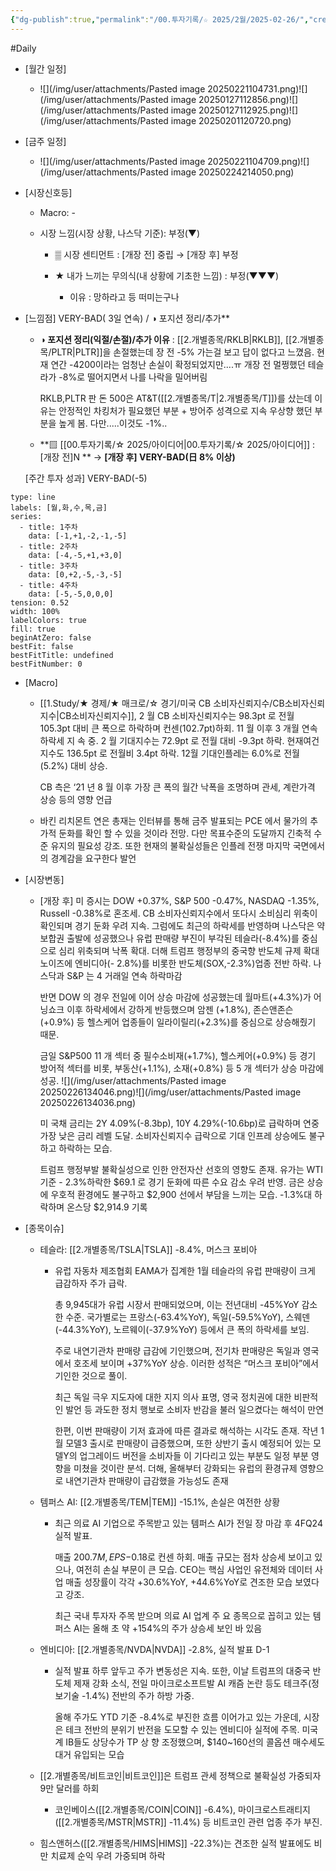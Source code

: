 ```yaml
---
{"dg-publish":true,"permalink":"/00.투자기록/☆ 2025/2월/2025-02-26/","created":"2025-02-21T10:49:34.776+09:00","updated":"2025-06-09T17:38:55.191+09:00"}
---
```


#Daily 


- [월간 일정]
	- ![](/img/user/attachments/Pasted image 20250221104731.png)![](/img/user/attachments/Pasted image 20250127112856.png)![](/img/user/attachments/Pasted image 20250127112925.png)![](/img/user/attachments/Pasted image 20250201120720.png)

- [금주 일정]
	- ![](/img/user/attachments/Pasted image 20250221104709.png)![](/img/user/attachments/Pasted image 20250224214050.png)



- [시장신호등]
	- Macro: -
	  
	- 시장 느낌(시장 상황, 나스닥 기준): 부정(▼)

		- ▒ 시장 센티먼트 : [개장 전] 중립  → [개장 후] 부정
		  
		- ★ 내가 느끼는 무의식(내 상황에 기초한 느낌) : 부정(▼▼▼)
			- 이유 : 망하라고 등 떠미는구나




- [느낌점] VERY-BAD( 3일 연속) / ◑ 포지션 정리/추가**
  
	- **◑ 포지션 정리(익절/손절)/추가 이유** : [[2.개별종목/RKLB\|RKLB]], [[2.개별종목/PLTR\|PLTR]]을 손절했는데 장 전 -5% 가는걸 보고 답이 없다고 느꼈음. 현재 연간 -4200이라는 엄청난 손실이 확정되었지만....ㅠ 개장 전 멀쩡했던 테슬라가 -8%로 떨어지면서 나를 나락을 밀어버림
	  
	  RKLB,PLTR 판 돈 500은 AT&T([[2.개별종목/T\|2.개별종목/T]])를 샀는데 이유는 안정적인 차킹처가 필요했던 부분 + 방어주 성격으로 지속 우상향 했던 부분을 높게 봄. 다만.....이것도 -1%..
	   
	- **▨ [[00.투자기록/☆ 2025/아이디어\|00.투자기록/☆ 2025/아이디어]] : [개장 전]N ** → **[개장 후] VERY-BAD(日 8% 이상)**
	   
	[주간 투자 성과] VERY-BAD(-5)


```chart
type: line
labels: [월,화,수,목,금]
series:
  - title: 1주차
    data: [-1,+1,-2,-1,-5]
  - title: 2주차
    data: [-4,-5,+1,+3,0]
  - title: 3주차
    data: [0,+2,-5,-3,-5]
  - title: 4주차
    data: [-5,-5,0,0,0]
tension: 0.52
width: 100%
labelColors: true
fill: true
beginAtZero: false
bestFit: false
bestFitTitle: undefined
bestFitNumber: 0
```




- [Macro]
	- [[1.Study/★ 경제/★ 매크로/☆ 경기/미국 CB 소비자신뢰지수/CB소비자신뢰지수\|CB소비자신뢰지수]], 2 월 CB 소비자신뢰지수는 98.3pt 로 전월 105.3pt 대비 큰 폭으로 하락하며 컨센(102.7pt)하회. 11 월 이후 3 개월 연속 하락세 지 속 중. 2 월 기대지수는 72.9pt 로 전월 대비 -9.3pt 하락. 현재여건지수도 136.5pt 로 전월비 3.4pt 하락. 12월 기대인플레는 6.0%로 전월(5.2%) 대비 상승. 
	  
	  CB 측은 ‘21 년 8 월 이후 가장 큰 폭의 월간 낙폭을 조명하며 관세, 계란가격 상승 등의 영향 언급 
	  
	- 바킨 리치몬트 연은 총재는 인터뷰를 통해 금주 발표되는 PCE 에서 물가의 추가적 둔화를 확인 할 수 있을 것이라 전망. 다만 목표수준의 도달까지 긴축적 수준 유지의 필요성 강조. 또한 현재의 불확실성들은 인플레 전쟁 마지막 국면에서의 경계감을 요구한다 발언



- [시장변동]
	- [개장 후] 미 증시는 DOW +0.37%, S&P 500 -0.47%, NASDAQ -1.35%, Russell -0.38%로 혼조세. CB 소비자신뢰지수에서 또다시 소비심리 위축이 확인되며 경기 둔화 우려 지속. 그럼에도 최근의 하락세를 반영하며 나스닥은 약보합권 출발에 성공했으나 유럽 판매량 부진이 부각된 테슬라(-8.4%)를 중심으로 심리 위축되며 낙폭 확대. 더해 트럼프 행정부의 중국향 반도체 규제 확대 노이즈에 엔비디아(- 2.8%)를 비롯한 반도체(SOX,-2.3%)업종 전반 하락. 나스닥과 S&P 는 4 거래일 연속 하락마감 
	  
	  반면 DOW 의 경우 전일에 이어 상승 마감에 성공했는데 월마트(+4.3%)가 어닝쇼크 이후 하락세에서 강하게 반등했으며 암젠 (+1.8%), 존슨앤존슨(+0.9%) 등 헬스케어 업종들이 일라이릴리(+2.3%)를 중심으로 상승해줬기 때문. 
	  
	  금일 S&P500 11 개 섹터 중 필수소비재(+1.7%), 헬스케어(+0.9%) 등 경기 방어적 섹터를 비롯, 부동산(+1.1%), 소재(+0.8%) 등 5 개 섹터가 상승 마감에 성공. ![](/img/user/attachments/Pasted image 20250226134046.png)![](/img/user/attachments/Pasted image 20250226134036.png)
	  
	  미 국채 금리는 2Y 4.09%(-8.3bp), 10Y 4.29%(-10.6bp)로 급락하며 연중 가장 낮은 금리 레벨 도달. 소비자신뢰지수 급락으로  기대 인프레 상승에도 불구하고 하락하는 모습. 
	  
	  트럼프 행정부발 불확실성으로 인한 안전자산 선호의 영향도 존재. 유가는 WTI 기준 - 2.3%하락한 $69.1 로 경기 둔화에 따른 수요 감소 우려 반영. 금은 상승에 우호적 환경에도 불구하고 $2,900 선에서 부담을 느끼는 모습. -1.3%대 하락하며 온스당 $2,914.9 기록



- [종목이슈]
	- 테슬라: [[2.개별종목/TSLA\|TSLA]] -8.4%, 머스크 포비아
		- 유럽 자동차 제조협회 EAMA가 집계한 1월 테슬라의 유럽 판매량이 크게 급감하자 주가 급락. 
		  
		  총 9,945대가 유럽 시장서 판매되었으며, 이는 전년대비 -45%YoY 감소한 수준. 국가별로는 프랑스(-63.4%YoY), 독일(-59.5%YoY), 스웨덴(-44.3%YoY), 노르웨이(-37.9%YoY) 등에서 큰 폭의 하락세를 보임. 
		  
		  주로 내연기관차 판매량 급감에 기인했으며, 전기차 판매량은 독일과 영국에서 호조세 보이며 +37%YoY 상승. 이러한 성적은 “머스크 포비아”에서 기인한 것으로 풀이. 
		  
		  최근 독일 극우 지도자에 대한 지지 의사 표명, 영국 정치권에 대한 비판적인 발언 등 과도한 정치 행보로 소비자 반감을 불러 일으켰다는 해석이 만연 
		  
		  한편, 이번 판매량이 기저 효과에 따른 결과로 해석하는 시각도 존재. 작년 1월 모델3 출시로 판매량이 급증했으며, 또한 상반기 출시 예정되어 있는 모델Y의 업그레이드 버전을 소비자들 이 기다리고 있는 부분도 일정 부분 영향을 미쳤을 것이란 분석. 더해, 올해부터 강화되는 유럽의 환경규제 영향으로 내연기관차 판매량이 급감했을 가능성도 존재
		  
	- 템퍼스 AI: [[2.개별종목/TEM\|TEM]] -15.1%, 손실은 여전한 상황
		- 최근 의료 AI 기업으로 주목받고 있는 템퍼스 AI가 전일 장 마감 후 4FQ24 실적 발표. 
		  
		  매출 $200.7M, EPS -$0.18로 컨센 하회. 매출 규모는 점차 상승세 보이고 있으나, 여전히 손실 부문이 큰 모습. CEO는 핵심 사업인 유전체와 데이터 사업 매출 성장률이 각각 +30.6%YoY, +44.6%YoY로 견조한 모습 보였다고 강조. 
		  
		  최근 국내 투자자 주목 받으며 의료 AI 업계 주 요 종목으로 꼽히고 있는 템퍼스 AI는 올해 초 약 +154%의 주가 상승세 보인 바 있음
		  
	- 엔비디아: [[2.개별종목/NVDA\|NVDA]] -2.8%, 실적 발표 D-1
		- 실적 발표 하루 앞두고 주가 변동성은 지속. 또한, 이날 트럼프의 대중국 반도체 제재 강화 소식, 전일 마이크로소프트발 AI 캐즘 논란 등도 테크주(정보기술 -1.4%) 전반의 주가 하방 가중. 
		  
		  올해 주가도 YTD 기준 -8.4%로 부진한 흐름 이어가고 있는 가운데, 시장은 테크 전반의 분위기 반전을 도모할 수 있는 엔비디아 실적에 주목. 미국계 IB들도 상당수가 TP 상 향 조정했으며, $140~160선의 콜옵션 매수세도 대거 유입되는 모습
		  
	- [[2.개별종목/비트코인\|비트코인]]은 트럼프 관세 정책으로 불확실성 가중되자 9만 달러를 하회
		- 코인베이스([[2.개별종목/COIN\|COIN]] -6.4%), 마이크로스트래티지([[2.개별종목/MSTR\|MSTR]] -11.4%) 등 비트코인 관련 업종 주가 부진.
		  
	- 힘스앤허스([[2.개별종목/HIMS\|HIMS]] -22.3%)는 견조한 실적 발표에도 비만 치료제 순익 우려 가중되며 하락